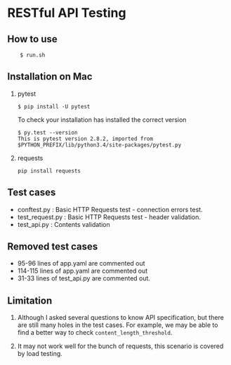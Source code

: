 RESTful API Testing
===================

How to use
----------

```
    $ run.sh
```

Installation on Mac
-------------------

1. pytest

    ```
    $ pip install -U pytest
    ```

    To check your installation has installed the correct version

    ```
    $ py.test --version
    This is pytest version 2.8.2, imported from $PYTHON_PREFIX/lib/python3.4/site-packages/pytest.py
    ```

2. requests

    ```
    pip install requests
    ```

Test cases 
----------

- conftest.py : Basic HTTP Requests test - connection errors test.
- test_request.py : Basic HTTP Requests test - header validation.
- test_api.py : Contents validation

Removed test cases
----------

* 95-96 lines of app.yaml are commented out
* 114-115 lines of app.yaml are commented out
* 31-33 lines of test_api.py are commented out.

Limitation
----------

1. Although I asked several questions to know API specification, but 
there are still many holes in the test cases. For example, we may be 
able to find a better way to check ``content_length_threshold``.

2. It may not work well for the bunch of requests, this scenario is 
covered by load testing.
